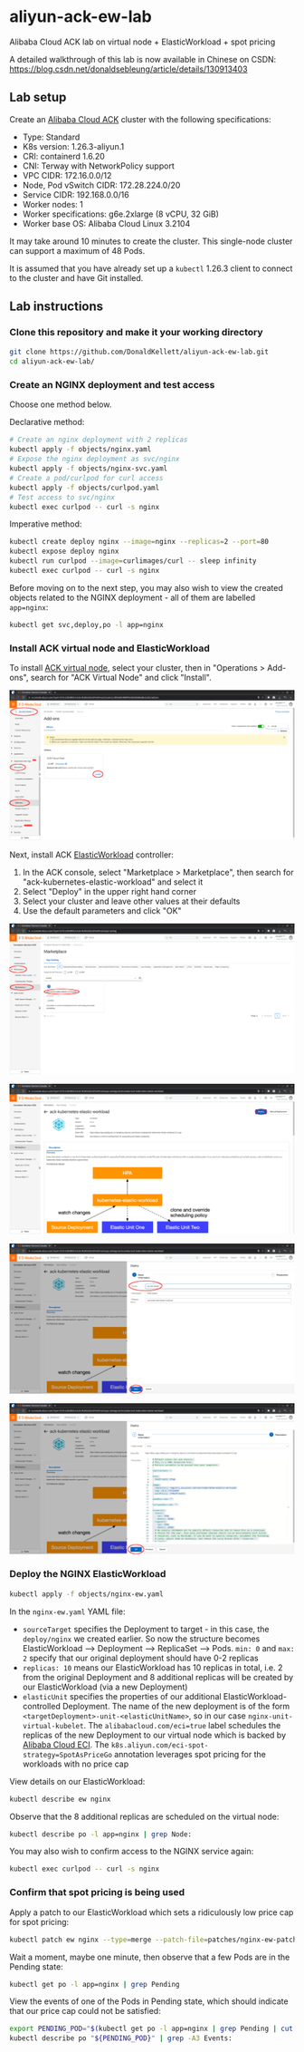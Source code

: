 # aliyun-ack-ew-lab

Alibaba Cloud ACK lab on virtual node + ElasticWorkload + spot pricing

A detailed walkthrough of this lab is now available in Chinese on CSDN: https://blog.csdn.net/donaldsebleung/article/details/130913403

## Lab setup

Create an [Alibaba Cloud ACK](https://www.alibabacloud.com/product/kubernetes) cluster with the following specifications:

- Type: Standard
- K8s version: 1.26.3-aliyun.1
- CRI: containerd 1.6.20
- CNI: Terway with NetworkPolicy support
- VPC CIDR: 172.16.0.0/12
- Node, Pod vSwitch CIDR: 172.28.224.0/20
- Service CIDR: 192.168.0.0/16
- Worker nodes: 1
- Worker specifications: g6e.2xlarge (8 vCPU, 32 GiB)
- Worker base OS: Alibaba Cloud Linux 3.2104

It may take around 10 minutes to create the cluster. This single-node cluster can support a maximum of 48 Pods.

It is assumed that you have already set up a `kubectl` 1.26.3 client to connect to the cluster and have Git installed.

## Lab instructions

### Clone this repository and make it your working directory

```bash
git clone https://github.com/DonaldKellett/aliyun-ack-ew-lab.git
cd aliyun-ack-ew-lab/
```

### Create an NGINX deployment and test access

Choose one method below.

Declarative method:

```bash
# Create an nginx deployment with 2 replicas
kubectl apply -f objects/nginx.yaml
# Expose the nginx deployment as svc/nginx
kubectl apply -f objects/nginx-svc.yaml
# Create a pod/curlpod for curl access
kubectl apply -f objects/curlpod.yaml
# Test access to svc/nginx
kubectl exec curlpod -- curl -s nginx
```

Imperative method:

```bash
kubectl create deploy nginx --image=nginx --replicas=2 --port=80
kubectl expose deploy nginx
kubectl run curlpod --image=curlimages/curl -- sleep infinity
kubectl exec curlpod -- curl -s nginx
```

Before moving on to the next step, you may also wish to view the created objects related to the NGINX deployment - all of them are labelled `app=nginx`:

```bash
kubectl get svc,deploy,po -l app=nginx
```

### Install ACK virtual node and ElasticWorkload

To install [ACK virtual node](https://www.alibabacloud.com/help/en/container-service-for-kubernetes/latest/deploy-the-virtual-node-controller-and-use-it-to-create-elastic-container-instance-based-pods), select your cluster, then in "Operations > Add-ons", search for "ACK Virtual Node" and click "Install".

![Install ACK virtual node](./images/ack-virtual-node.png)

Next, install ACK [ElasticWorkload](https://www.alibabacloud.com/help/en/elastic-container-instance/latest/deploy-and-use-ack-kubernetes-elastic-workload-in-an-ack-cluster) controller:

1. In the ACK console, select "Marketplace > Marketplace", then search for "ack-kubernetes-elastic-workload" and select it
1. Select "Deploy" in the upper right hand corner
1. Select your cluster and leave other values at their defaults
1. Use the default parameters and click "OK"

![Install ElasticWorkload - step 1](./images/ack-kubernetes-elastic-workload.png)

![Install ElasticWorkload - step 2](./images/deploy-ew-0.png)

![Install ElasticWorkload - step 3](./images/deploy-ew-1.png)

![Install ElasticWorkload - step 4](./images/deploy-ew-2.png)

### Deploy the NGINX ElasticWorkload

```bash
kubectl apply -f objects/nginx-ew.yaml
```

In the `nginx-ew.yaml` YAML file:

- `sourceTarget` specifies the Deployment to target - in this case, the `deploy/nginx` we created earlier. So now the structure becomes ElasticWorkload --> Deployment --> ReplicaSet --> Pods. `min: 0` and `max: 2` specify that our original deployment should have 0-2 replicas
- `replicas: 10` means our ElasticWorkload has 10 replicas in total, i.e. 2 from the original Deployment and 8 additional replicas will be created by our ElasticWorkload (via a new Deployment)
- `elasticUnit` specifies the properties of our additional ElasticWorkload-controlled Deployment. The name of the new deployment is of the form `<targetDeployment>-unit-<elasticUnitName>`, so in our case `nginx-unit-virtual-kubelet`. The `alibabacloud.com/eci=true` label schedules the replicas of the new Deployment to our virtual node which is backed by [Alibaba Cloud ECI](https://www.alibabacloud.com/product/elastic-container-instance). The `k8s.aliyun.com/eci-spot-strategy=SpotAsPriceGo` annotation leverages spot pricing for the workloads with no price cap

View details on our ElasticWorkload:

```bash
kubectl describe ew nginx
```

Observe that the 8 additional replicas are scheduled on the virtual node:

```bash
kubectl describe po -l app=nginx | grep Node:
```

You may also wish to confirm access to the NGINX service again:

```bash
kubectl exec curlpod -- curl -s nginx
```

### Confirm that spot pricing is being used

Apply a patch to our ElasticWorkload which sets a ridiculously low price cap for spot pricing:

```bash
kubectl patch ew nginx --type=merge --patch-file=patches/nginx-ew-patch.json
```

Wait a moment, maybe one minute, then observe that a few Pods are in the Pending state:

```bash
kubectl get po -l app=nginx | grep Pending
```

View the events of one of the Pods in Pending state, which should indicate that our price cap could not be satisfied:

```bash
export PENDING_POD="$(kubectl get po -l app=nginx | grep Pending | cut -d' ' -f1 | tail -1)"
kubectl describe po "${PENDING_POD}" | grep -A3 Events:
```
